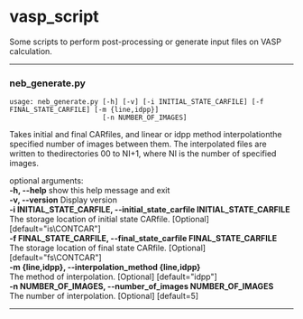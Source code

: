 # vasp_script  
Some scripts to perform post-processing or generate input files on VASP calculation.  
***
### neb_generate.py  
```
usage: neb_generate.py [-h] [-v] [-i INITIAL_STATE_CARFILE] [-f FINAL_STATE_CARFILE] [-m {line,idpp}]
                       [-n NUMBER_OF_IMAGES]
```
Takes initial and final CARfiles, and linear or idpp method interpolationthe specified number of images between them.
The interpolated files are written to thedirectories 00 to NI+1, where NI is the number of specified images.

optional arguments:  
  **-h, --help**            show this help message and exit  
  **-v, --version**         Display version  
  **-i INITIAL_STATE_CARFILE, --initial_state_carfile INITIAL_STATE_CARFILE**  
                        The storage location of initial state CARfile. [Optional] [default="is\CONTCAR"]  
  **-f FINAL_STATE_CARFILE, --final_state_carfile FINAL_STATE_CARFILE**  
                        The storage location of final state CARfile. [Optional] [default="fs\CONTCAR"]  
  **-m {line,idpp}, --interpolation_method {line,idpp}**  
                        The method of interpolation. [Optional] [default="idpp"]  
  **-n NUMBER_OF_IMAGES, --number_of_images NUMBER_OF_IMAGES**  
                        The number of interpolation. [Optional] [default=5]             
***
